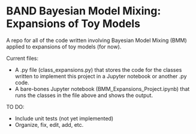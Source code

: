 # BAND Bayesian Model Mixing: Expansions of Toy Models
A repo for all of the code written involving Bayesian Model Mixing (BMM) applied to expansions of toy models (for now). 

Current files:

  - A .py file (class_expansions.py) that stores the code for the classes written to implement this project in a Jupyter notebook or another .py code.
  - A bare-bones Jupyter notebook (BMM_Expansions_Project.ipynb) that runs the classes in the file above and shows the output. 

TO DO:

  - Include unit tests (not yet implemented)
  - Organize, fix, edit, add, etc. 
